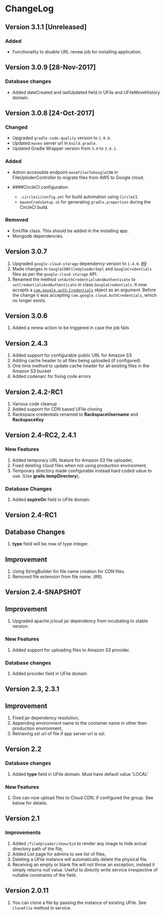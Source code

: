 # ChangeLog

##

## Version 3.1.1 [Unreleased]

### Added
- Functionality to disable URL renew job for installing application.

## Version 3.0.9 [28-Nov-2017]

### Database changes
- Added dateCreated and lastUpdated field in UFile and UFileMoveHistory domain.

## Version 3.0.8 [24-Oct-2017]

### Changed
- Upgraded `gradle-code-quality` version to `1.0.0`.
- Updated `maven` server url in `build.gradle`.
- Updated Gradle Wrapper version from `3.0` to `3.4.1`.

### Added
- Admin accessible endpoint `moveFilesToGoogleCDN` in FileUploderController to migrate files from AWS to Google cloud.

- ####CircleCI configuration
   - `.circleci/config.yml` for build automation using `CircleCI`.
   -  `mavenCredsSetup.sh` for generating `gradle.properties` during the CircleCI build.
### Removed
- EmUfile class. This should be added in the installing app.
- Mongodb dependencies.

## Version 3.0.7

1. Upgraded `google-cloud-storage` dependency version to `1.4.0`. [#9](https://bitbucket.org/causecode/grails-file-uploader/issues/9/upgrade-google-cloud-storage-dependency-to)
2. Made changes in `GoogleCDNFileUploaderImpl` and `GoogleCredentials` files as per the `google-cloud-storage` API.
3. Renamed the method `setAuthCredentialsAndAuthenticate` to `setCredentialsAndAuthenticate` in class `GoogleCredentials`.
It now accepts a [`com.google.auth.Credentials`](https://github.com/google/google-auth-library-java/blob/master/credentials/java/com/google/auth/Credentials.java) object as an argument. Before the change it was accepting
`com.google.cloud.AuthCredentials`, which no longer exists.

## Version 3.0.6

1. Added a renew action to be triggered in case the job fails

## Version 2.4.3

1. Added support for configurable public URL for Amazon S3
2. Adding cache header to all files being uploaded (if configured)
3. One time method to update cache header for all existing files in the Amazon S3 bucket
4. Added codenarc for fixing code errors

## Version 2.4.2-RC1

1. Various code cleanup
2. Added support for CDN based UFile cloning
3. Rackspace credentials renamed to **RackspaceUsername** and **RackspaceKey**

## Version 2.4-RC2, 2.4.1

### New Features

1. Added temporary URL feature for Amazon S3 file uploader,
2. Fixed deleting cloud files when not using production environment,
3. Temporary directory made configurable instead hard coded value to use. (Use **grails.tempDirectory**),

### Database Changes

1. Added **expireOn** field in UFile domain.

## Version 2.4-RC1

## Database Changes

1. **type** field will be now of type integer.

## Improvement

1. Using StringBuilder for file name creation for CDN files.
2. Removed file extension from file name. (#8).

## Version 2.4-SNAPSHOT

## Improvement

1. Upgraded apache jcloud jar dependency from incubating to stable version.

### New Features

1. Added support for uploading files to Amazon S3 provider.

### Database changes

1. Added provider field in UFile domain

## Version 2.3, 2.3.1

## Improvement

1. Fixed jar dependency resolution,
2. Appending environment name to the container name in other then production environment,
3. Retrieving ssl url of file if app server url is ssl.

## Version 2.2

### Database changes

1. Added **type** field in UFile domain. Must have default value 'LOCAL'

### New Features

1. One can now upload files to Cloud CDN, if configured the group. See below for details.

## Version 2.1

### Improvements

1. Added `/fileUploader/show/$id` to render any image to hide actual directory path of the file,
2. Added List page for admins to see list of files,
3. Deleting a UFile instance will automatically delete the physical file.
4. Receiving an empty or blank file will not throw an exception, instead it simply returns null value. Useful to directly write service irrespective of nullable constraints of the field.

## Version 2.0.11

1. You can clone a file by passing the instance of existing UFile. See `cloneFile` method in service.
